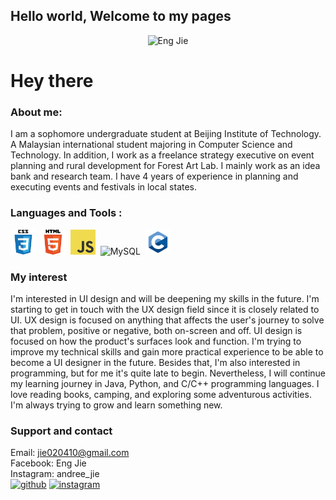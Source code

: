 ## Hello world, Welcome to my pages

<div id="header" align="center">
<img src="https://avatars.githubusercontent.com/u/110109649?s=400&u=5892235327a80e3c697499c6dc583de308b1b34d&v=4" width="256" height="283" alt="Eng Jie"/>
</div>

<h1>
  Hey there
</h1>

<h3>About me:</h3>
I am a sophomore undergraduate student at Beijing Institute of Technology. A Malaysian international student majoring in Computer Science and Technology. In addition, I work as a freelance strategy executive on event planning and rural development for Forest Art Lab. I mainly work as an idea bank and research team. I have 4 years of experience in planning and executing events and festivals in local states.


### Languages and Tools :

<div>
  <img src="https://raw.githubusercontent.com/github/explore/6c6508f34230f0ac0d49e847a326429eefbfc030/topics/css/css.png"  title="CSS3" alt="CSS" width="40" height="40"/>&nbsp;
  <img src="https://raw.githubusercontent.com/github/explore/80688e429a7d4ef2fca1e82350fe8e3517d3494d/topics/html/html.png" title="HTML5" alt="HTML" width="40" height="40"/>&nbsp;
  <img src="https://raw.githubusercontent.com/github/explore/80688e429a7d4ef2fca1e82350fe8e3517d3494d/topics/javascript/javascript.png" title="JS"  alt="JS" width="40" height="40"/>&nbsp;
  <img src="https://user-images.githubusercontent.com/40969170/176789960-8dbf0402-d92b-430e-9b0a-8ad2eff2743b.png" title="MySQL"  alt="MySQL" width="40" height="40"/>&nbsp;
  <img src="https://raw.githubusercontent.com/github/explore/f3e22f0dca2be955676bc70d6214b95b13354ee8/topics/c/c.png" title="Clanguage" alt="Clanguage" width="40" height="40"/>&nbsp;
</div>

### My interest
I'm interested in UI design and will be deepening my skills in the future. I'm starting to get in touch with the UX design field since it is closely related to UI. UX design is focused on anything that affects the user's journey to solve that problem, positive or negative, both on-screen and off. UI design is focused on how the product's surfaces look and function. I'm trying to improve my technical skills and gain more practical experience to be able to become a UI designer in the future. Besides that, I'm also interested in programming, but for me it's quite late to begin. Nevertheless, I will continue my learning journey in Java, Python, and C/C++ programming languages. I love reading books, camping, and exploring some adventurous activities. I'm always trying to grow and learn something new.

### Support and contact 
Email: jie020410@gmail.com <br>
Facebook: Eng Jie <br>
Instagram: andree_jie <br>
[<img src='https://cdn.jsdelivr.net/npm/simple-icons@3.0.1/icons/github.svg' alt='github' height='40'>](https://github.com/andree41)  [<img src='https://cdn.jsdelivr.net/npm/simple-icons@3.0.1/icons/instagram.svg' alt='instagram' height='40'>](https://www.instagram.com/andree_jie/)  
